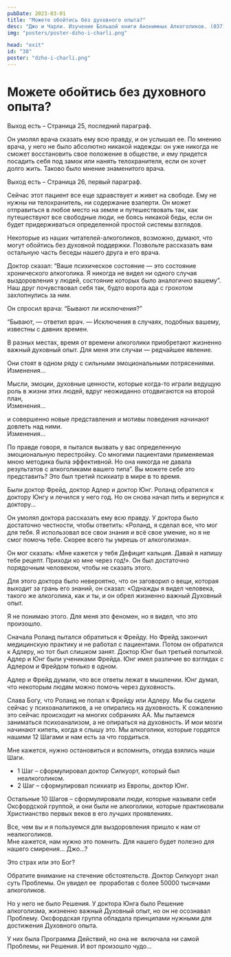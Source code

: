 ```yaml
---
pubDate: 2023-03-01
title: "Можете обойтись без духовного опыта?"
desc: "Джо и Чарли. Изучение Большой книги Анонимных Алкоголиков. (037)"
img: "posters/poster-dzho-i-charli.png"

head: "exit"
id: "38"
poster: "dzho-i-charli.png"
---
```


# Можете обойтись без духовного опыта?

Выход есть – Страница 25, последний параграф.

Он умолял врача сказать ему всю правду, и он услышал ее. По мнению врача, у него не было абсолютно никакой надежды: он уже никогда не сможет восстановить свое положение в обществе, и ему придется посадить себя под замок или нанять телохранителя, если он хочет долго жить. Таково было мнение знаменитого врача.

Выход есть – Страница 26, первый параграф.

Сейчас этот пациент все еще здравствует и живет на свободе. Ему не нужны ни телохранитель, ни содержание взаперти. Он может отправиться в любое место на земле и путешествовать так, как путешествуют все свободные люди, не боясь никакой беды, если он будет придерживаться определенной простой системы взглядов.

Некоторые из наших читателей-алкоголиков, возможно, думают, что могут обойтись без духовной поддержки. Позвольте рассказать вам остальную часть беседы нашего друга и его врача.

Доктор сказал: “Ваше психическое состояние — это состояние хронического алкоголика. Я никогда не видел ни одного случая выздоровления у людей, состояние которых было аналогично вашему”. Наш друг почувствовал себя так, будто ворота ада с грохотом захлопнулись за ним.

Он спросил врача: “Бывают ли исключения?”

“Бывают, — ответил врач. — Исключения в случаях, подобных вашему, известны с давних времен.

В разных местах, время от времени алкоголики приобретают жизненно важный духовный опыт. Для меня эти случаи — редчайшее явление.

Они стоят в одном ряду с сильными эмоциональными потрясениями. <br>
Изменения…

Мысли, эмоции, духовные ценности, которые когда-то играли ведущую роль в жизни этих людей, вдруг неожиданно отодвигаются на второй план, <br>
Изменения…

и совершенно новые представления и мотивы поведения начинают довлеть над ними. <br>
Изменения…

По правде говоря, я пытался вызвать у вас определенную эмоциональную перестройку. Со многими пациентами применяемая мною методика была эффективной. Но она никогда не давала результатов с алкоголиками вашего типа”.
Вы можете себе это представить? Это был третий психиатр в мире в то время.

Были доктор Фрейд, доктор Адлер и доктор Юнг. Роланд обратился к доктору Юнгу и лечился у него год. Но он снова начал пить и вернулся к доктору…

Он умолял доктора рассказать ему всю правду. У доктора было достаточно честности, чтобы ответить: «Роланд, я сделал все, что мог для тебя. Я использовал все свои знания и всё свое умение, но я не смог помочь тебе.
Скорее всего ты умрешь от алкоголизма».

Он мог сказать: «Мне кажется у тебя Дефицит кальция. Давай я напишу тебе рецепт. Приходи ко мне через год!». Он был достаточно порядочным человеком, чтобы не сказать этого.

Для этого доктора было невероятно, что он заговорил о вещи, которая выходит за грань его знаний, он сказал: «Однажды я видел человека, такого же алкоголика, как и ты, и он обрел жизненно важный Духовный опыт.

Я не понимаю этого. Для меня это феномен, но я видел, что это произошло.

Сначала Роланд пытался обратиться к Фрейду. Но Фрейд закончил медицинскую практику и не работал с пациентами. Потом он обратился к Адлеру, но тот был слишком занят. Доктор Юнг был третьей попыткой. Адлер и Юнг были учениками Фрейда. Юнг имел различие во взглядах с Адлером и Фрейдом только в одном.

Адлер и Фрейд думали, что все ответы лежат в мышлении. Юнг думал, что некоторым людям можно помочь через духовность.

Слава Богу, что Роланд не попал к Фрейду или Адлеру. Мы бы сидели сейчас у психоаналитиков, а не опирались на духовность. К сожалению это сейчас происходит на многих собраниях АА. Мы пытаемся заниматься психоанализом, а не опираться на духовность. И мои мозги начинают кипеть, когда я слышу это. Мы алкоголики, которые гордятся нашими 12 Шагами и нам есть за что гордиться.

Мне кажется, нужно остановиться и вспомнить, откуда взялись наши Шаги.

- 1 Шаг – сформулировал доктор Силкуорт, который был неалкоголиком.
- 2 Шаг – сформулировал психиатр из Европы, доктор Юнг.

Остальные 10 Шагов – сформулировали люди, которые называли себя Оксфордской группой, и они были не алкоголики, которые практиковали Христианство первых веков в его лучших проявлениях.

Все, чем вы и я пользуемся для выздоровления пришло к нам от неалкоголиков. <br>
Мне кажется, нам нужно это помнить. Для нашего будет полезно для нашего смирения… Джо…?

Это страх или это Бог?

Обратите внимание на стечение обстоятельств. Доктор Силкуорт знал суть Проблемы. Он увидел ее  проработав с более 50000 тысячами алкоголиков.

Но у него не было Решения. У доктора Юнга было Решение алкоголизма, жизненно важный Духовный опыт, но он не осознавал Проблему. Оксфордская группа обладала принципами нужными для достижения Духовного опыта.

У них была Программа Действий, но она не  включала ни самой Проблемы, ни Решения. И вот произошло чудо…
